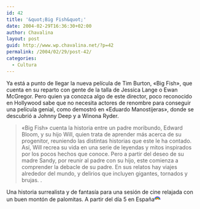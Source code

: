 ```yaml
---
id: 42
title: '&quot;Big Fish&quot;'
date: 2004-02-29T16:36:30+02:00
author: Chavalina
layout: post
guid: http://www.wp.chavalina.net/?p=42
permalink: /2004/02/29/post-42/
categories:
  - Cultura
---
```

Ya está a punto de llegar la nueva pel&iacute;cula de Tim Burton, «Big Fish», que cuenta en su reparto con gente de la talla de Jessica Lange o Ewan McGregor. Pero quien ya conozca algo de este director, <span title="para lo que se merece en mi opini&oacute;n" class="anotacion">poco reconocido en Hollywood</span> sabe que no necesita actores de renombre para conseguir una pel&iacute;cula genial, como demostr&oacute; en «Eduardo Manostijeras», donde se descubri&oacute; a Johnny Deep y a Winona Ryder.

> «Big Fish» cuenta la historia entre un padre moribundo, Edward Bloom, y su hijo Will, quien trata de aprender más acerca de su progenitor, reuniendo las distintas historias que este le ha contado. As&iacute;, Will recrea su vida en una serie de leyendas y mitos inspirados por los pocos hechos que conoce. Pero a partir del deseo de su madre Sandy, por reunir al padre con su hijo, este comienza a comprender la debacle de su padre. En sus relatos hay viajes alrededor del mundo, y delirios que incluyen gigantes, tornados y brujas. .

Una historia surrealista y de fantas&iacute;a para una sesi&oacute;n de cine relajada con un buen mont&oacute;n de palomitas. A partir del d&iacute;a 5 en Espa&ntilde;a![emo](/imagenes/emoticonos/arcoiris.gif)